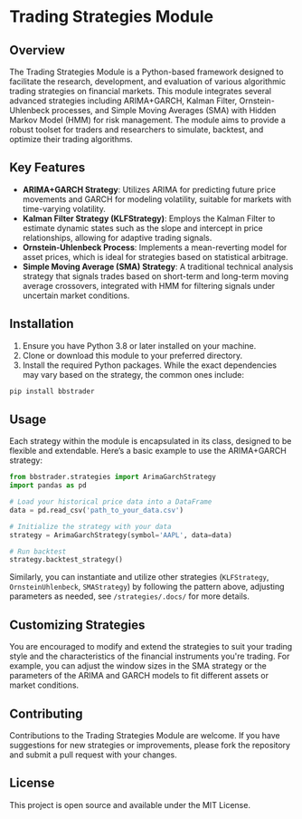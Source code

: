 # Trading Strategies Module

## Overview

The Trading Strategies Module is a Python-based framework designed to facilitate the research, development, and evaluation of various algorithmic trading strategies on financial markets. This module integrates several advanced strategies including ARIMA+GARCH, Kalman Filter, Ornstein-Uhlenbeck processes, and Simple Moving Averages (SMA) with Hidden Markov Model (HMM) for risk management. The module aims to provide a robust toolset for traders and researchers to simulate, backtest, and optimize their trading algorithms.

## Key Features

- **ARIMA+GARCH Strategy**: Utilizes ARIMA for predicting future price movements and GARCH for modeling volatility, suitable for markets with time-varying volatility.
- **Kalman Filter Strategy (KLFStrategy)**: Employs the Kalman Filter to estimate dynamic states such as the slope and intercept in price relationships, allowing for adaptive trading signals.
- **Ornstein-Uhlenbeck Process**: Implements a mean-reverting model for asset prices, which is ideal for strategies based on statistical arbitrage.
- **Simple Moving Average (SMA) Strategy**: A traditional technical analysis strategy that signals trades based on short-term and long-term moving average crossovers, integrated with HMM for filtering signals under uncertain market conditions.

## Installation

1. Ensure you have Python 3.8 or later installed on your machine.
2. Clone or download this module to your preferred directory.
3. Install the required Python packages. While the exact dependencies may vary based on the strategy, the common ones include:

```bash
pip install bbstrader
```

## Usage

Each strategy within the module is encapsulated in its class, designed to be flexible and extendable. Here’s a basic example to use the ARIMA+GARCH strategy:

```python
from bbstrader.strategies import ArimaGarchStrategy
import pandas as pd

# Load your historical price data into a DataFrame
data = pd.read_csv('path_to_your_data.csv')

# Initialize the strategy with your data
strategy = ArimaGarchStrategy(symbol='AAPL', data=data)

# Run backtest
strategy.backtest_strategy()
```

Similarly, you can instantiate and utilize other strategies (`KLFStrategy`, `OrnsteinUhlenbeck`, `SMAStrategy`) by following the pattern above, adjusting parameters as needed, see `/strategies/.docs/` for more details.

## Customizing Strategies

You are encouraged to modify and extend the strategies to suit your trading style and the characteristics of the financial instruments you're trading. For example, you can adjust the window sizes in the SMA strategy or the parameters of the ARIMA and GARCH models to fit different assets or market conditions.

## Contributing

Contributions to the Trading Strategies Module are welcome. If you have suggestions for new strategies or improvements, please fork the repository and submit a pull request with your changes.

## License

This project is open source and available under the MIT License.